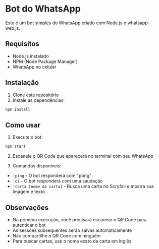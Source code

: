 # Bot do WhatsApp

Este é um bot simples do WhatsApp criado com Node.js e whatsapp-web.js.

## Requisitos

- Node.js instalado
- NPM (Node Package Manager)
- WhatsApp no celular

## Instalação

1. Clone este repositório
2. Instale as dependências:
```bash
npm install
```

## Como usar

1. Execute o bot:
```bash
npm start
```

2. Escaneie o QR Code que aparecerá no terminal com seu WhatsApp

3. Comandos disponíveis:
- `!ping` - O bot responderá com "pong"
- `!oi` - O bot responderá com uma saudação
- `!carta [nome da carta]` - Busca uma carta no Scryfall e mostra sua imagem e texto

## Observações

- Na primeira execução, você precisará escanear o QR Code para autenticar o bot
- As sessões subsequentes serão salvas automaticamente
- Não compartilhe o QR Code com ninguém
- Para buscar cartas, use o nome exato da carta em inglês 
